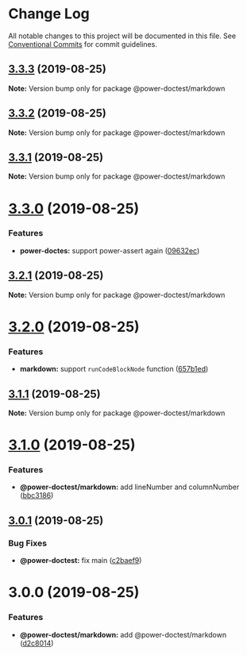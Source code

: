 # Change Log

All notable changes to this project will be documented in this file.
See [Conventional Commits](https://conventionalcommits.org) for commit guidelines.

## [3.3.3](https://github.com/azu/power-doctest/compare/v3.3.2...v3.3.3) (2019-08-25)

**Note:** Version bump only for package @power-doctest/markdown





## [3.3.2](https://github.com/azu/power-doctest/compare/v3.3.1...v3.3.2) (2019-08-25)

**Note:** Version bump only for package @power-doctest/markdown





## [3.3.1](https://github.com/azu/power-doctest/compare/v3.3.0...v3.3.1) (2019-08-25)

**Note:** Version bump only for package @power-doctest/markdown





# [3.3.0](https://github.com/azu/power-doctest/compare/v3.2.1...v3.3.0) (2019-08-25)


### Features

* **power-doctes:** support power-assert again ([09632ec](https://github.com/azu/power-doctest/commit/09632ec))





## [3.2.1](https://github.com/azu/power-doctest/compare/v3.2.0...v3.2.1) (2019-08-25)

**Note:** Version bump only for package @power-doctest/markdown





# [3.2.0](https://github.com/azu/power-doctest/compare/v3.1.1...v3.2.0) (2019-08-25)


### Features

* **markdown:** support `runCodeBlockNode` function ([657b1ed](https://github.com/azu/power-doctest/commit/657b1ed))





## [3.1.1](https://github.com/azu/power-doctest/compare/v3.1.0...v3.1.1) (2019-08-25)

**Note:** Version bump only for package @power-doctest/markdown





# [3.1.0](https://github.com/azu/power-doctest/compare/v3.0.1...v3.1.0) (2019-08-25)


### Features

* **@power-doctest/markdown:** add lineNumber and columnNumber ([bbc3186](https://github.com/azu/power-doctest/commit/bbc3186))





## [3.0.1](https://github.com/azu/power-doctest/compare/v3.0.0...v3.0.1) (2019-08-25)


### Bug Fixes

* **@power-doctest:** fix main ([c2baef9](https://github.com/azu/power-doctest/commit/c2baef9))





# 3.0.0 (2019-08-25)


### Features

* **@power-doctest/markdown:** add @power-doctest/markdown ([d2c8014](https://github.com/azu/power-doctest/commit/d2c8014))
